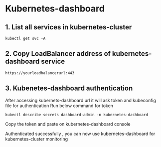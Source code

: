 # Kubernetes-dashboard

## 1. List all services in kubernetes-cluster
```
kubectl get svc -A
```

## 2. Copy LoadBalancer address of kubernetes-dashboard service 
```
https://yourloadbalancerurl:443
```
## 3. Kubenetes-dashboard authentication
After accessing kubernets-dashboard url it will ask token and kubeconfig file for authentication
Run below command for token
```
kubectl describe secrets dashboard-admin -n kubernetes-dashboard
```
Copy the token and paste on kubernetes-dashboard console

Authenticated successfully , you can now use kubernetes-dashboard for kubernetes-cluster monitoring
